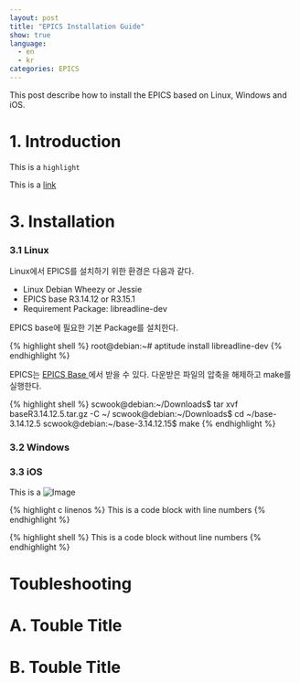 ```yaml
---
layout: post
title: "EPICS Installation Guide"
show: true
language:
  - en
  - kr
categories: EPICS
---
```

This post describe how to install the EPICS based on Linux, Windows and iOS.

# 1. Introduction

This is a `highlight`

This is a [link]({{site.url}}/raspberrypi/2016/05/20/wiringPi-installation-en.html)

# 3. Installation

### 3.1 Linux

Linux에서 EPICS를 설치하기 위한 환경은 다음과 같다.

* Linux Debian Wheezy or Jessie
* EPICS base R3.14.12 or R3.15.1
* Requirement Package: libreadline-dev 

EPICS base에 필요한 기본 Package를 설치한다.

{% highlight shell %}
root@debian:~# aptitude install libreadline-dev
{% endhighlight %}

EPICS는 [EPICS Base ](http://www.aps.anl.gov/epics/base/R3-14/12.php)에서 받을 수 있다. 다운받은 파일의 압축을 해제하고 make를 실행한다.

{% highlight shell %}
scwook@debian:~/Downloads$ tar xvf baseR3.14.12.5.tar.gz -C ~/
scwook@debian:~/Downloads$ cd ~/base-3.14.12.5
scwook@debian:~/base-3.14.12.15$ make
{% endhighlight %}

### 3.2 Windows

### 3.3 iOS

This is a ![Image]({{site.url}}/images/image.png)

{% highlight c linenos %}
This is a code block with line numbers
{% endhighlight %}

{% highlight shell %}
This is a code block without line numbers
{% endhighlight %}

Toubleshooting
==============

# A. Touble Title

# B. Touble Title
